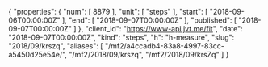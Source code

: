 {
  "properties": {
    "num": [
      8879
    ],
    "unit": [
      "steps"
    ],
    "start": [
      "2018-09-06T00:00:00Z"
    ],
    "end": [
      "2018-09-07T00:00:00Z"
    ],
    "published": [
      "2018-09-07T00:00:00Z"
    ]
  },
  "client_id": "https://www-api.jvt.me/fit",
  "date": "2018-09-07T00:00:00Z",
  "kind": "steps",
  "h": "h-measure",
  "slug": "2018/09/krszq",
  "aliases": [
    "/mf2/a4ccadb4-83a8-4997-83cc-a5450d25e54e/",
    "/mf2/2018/09/krszq",
    "/mf2/2018/09/krsZq"
  ]
}
